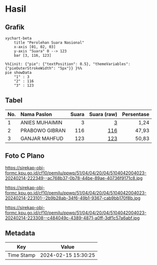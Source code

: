 # Hasil

## Grafik

```mermaid
xychart-beta
    title "Perolehan Suara Nasional"
    x-axis [01, 02, 03]
    y-axis "Suara" 0 --> 123
    bar [3, 116, 123]
```

```mermaid
%%{init: {"pie": {"textPosition": 0.5}, "themeVariables": {"pieOuterStrokeWidth": "5px"}} }%%
pie showData
    "1" : 3
    "2" : 116
    "3" : 123
```

## Tabel

| No. | Nama Paslon    | Suara | Suara (raw) | Persentase |
|:--- |:-------------- | -----:| -----------:| ----------:|
| 1   | ANIES MUHAIMIN | 3     | [3][p-1]    | 1,24       |
| 2   | PRABOWO GIBRAN | 116   | [116][p-2]  | 47,93      |
| 3   | GANJAR MAHFUD  | 123   | [123][p-3]  | 50,83      |


[p-1]: https://github.com/gigit-pemilu/pemilu-2024/blob/main/pilpres/hitung-suara/sub/51-bali/sub/04-gianyar/sub/04-tampaksiring/sub/2004-manukaya/sub/023-tps/sub/paslon-1.txt
[p-2]: https://github.com/gigit-pemilu/pemilu-2024/blob/main/pilpres/hitung-suara/sub/51-bali/sub/04-gianyar/sub/04-tampaksiring/sub/2004-manukaya/sub/023-tps/sub/paslon-2.txt
[p-3]: https://github.com/gigit-pemilu/pemilu-2024/blob/main/pilpres/hitung-suara/sub/51-bali/sub/04-gianyar/sub/04-tampaksiring/sub/2004-manukaya/sub/023-tps/sub/paslon-3.txt

## Foto C Plano

https://sirekap-obj-formc.kpu.go.id/cf10/pemilu/ppwp/51/04/04/20/04/5104042004023-20240214-222349--ac768b37-0b78-44be-89ae-40736f9171c8.jpg

https://sirekap-obj-formc.kpu.go.id/cf10/pemilu/ppwp/51/04/04/20/04/5104042004023-20240214-223101--2b9b28ab-34f6-49b1-9367-cab9bb170f8b.jpg

https://sirekap-obj-formc.kpu.go.id/cf10/pemilu/ppwp/51/04/04/20/04/5104042004023-20240214-223308--c484049c-4389-4871-a0ff-3df1c57a6abf.jpg


## Metadata

| Key        | Value               |
| ---------- | ------------------- |
| Time Stamp | 2024-02-15 15:30:25 |



